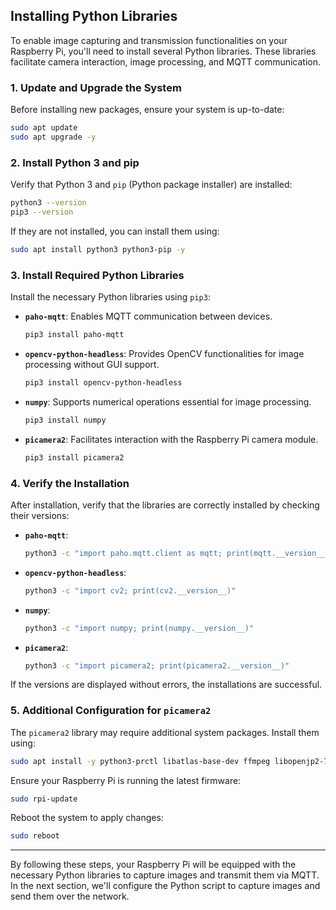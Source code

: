 ## **Installing Python Libraries**

To enable image capturing and transmission functionalities on your Raspberry Pi, you'll need to install several Python libraries. These libraries facilitate camera interaction, image processing, and MQTT communication.

### **1. Update and Upgrade the System**

Before installing new packages, ensure your system is up-to-date:

```bash
sudo apt update
sudo apt upgrade -y
```

### **2. Install Python 3 and pip**

Verify that Python 3 and `pip` (Python package installer) are installed:

```bash
python3 --version
pip3 --version
```

If they are not installed, you can install them using:

```bash
sudo apt install python3 python3-pip -y
```

### **3. Install Required Python Libraries**

Install the necessary Python libraries using `pip3`:

- **`paho-mqtt`**: Enables MQTT communication between devices.

  ```bash
  pip3 install paho-mqtt
  ```

- **`opencv-python-headless`**: Provides OpenCV functionalities for image processing without GUI support.

  ```bash
  pip3 install opencv-python-headless
  ```

- **`numpy`**: Supports numerical operations essential for image processing.

  ```bash
  pip3 install numpy
  ```

- **`picamera2`**: Facilitates interaction with the Raspberry Pi camera module.

  ```bash
  pip3 install picamera2
  ```

### **4. Verify the Installation**

After installation, verify that the libraries are correctly installed by checking their versions:

- **`paho-mqtt`**:

  ```bash
  python3 -c "import paho.mqtt.client as mqtt; print(mqtt.__version__)"
  ```

- **`opencv-python-headless`**:

  ```bash
  python3 -c "import cv2; print(cv2.__version__)"
  ```

- **`numpy`**:

  ```bash
  python3 -c "import numpy; print(numpy.__version__)"
  ```

- **`picamera2`**:

  ```bash
  python3 -c "import picamera2; print(picamera2.__version__)"
  ```

If the versions are displayed without errors, the installations are successful.

### **5. Additional Configuration for `picamera2`**

The `picamera2` library may require additional system packages. Install them using:

```bash
sudo apt install -y python3-prctl libatlas-base-dev ffmpeg libopenjp2-7
```

Ensure your Raspberry Pi is running the latest firmware:

```bash
sudo rpi-update
```

Reboot the system to apply changes:

```bash
sudo reboot
```

---

By following these steps, your Raspberry Pi will be equipped with the necessary Python libraries to capture images and transmit them via MQTT. In the next section, we'll configure the Python script to capture images and send them over the network.
